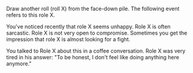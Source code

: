 Draw another roll (roll X) from the face-down pile. The following event refers to this role X.

You've noticed recently that role X seems unhappy. Role X is often sarcastic. Role X is not very open to compromise. Sometimes you get the impression that role X is almost looking for a fight.

You talked to Role X about this in a coffee conversation. Role X was very tired in his answer: &quot;To be honest, I don't feel like doing anything here anymore.&quot;
